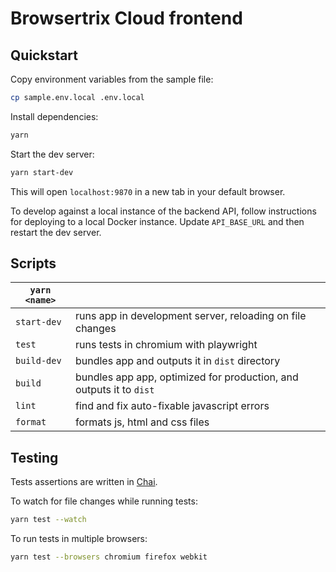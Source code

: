 # Browsertrix Cloud frontend

## Quickstart

Copy environment variables from the sample file:

```sh
cp sample.env.local .env.local
```

Install dependencies:

```sh
yarn
```

Start the dev server:

```sh
yarn start-dev
```

This will open `localhost:9870` in a new tab in your default browser.

To develop against a local instance of the backend API,
follow instructions for deploying to a local Docker instance. Update `API_BASE_URL` and then restart the dev server.

## Scripts

| `yarn <name>` |                                                                     |
| ------------- | ------------------------------------------------------------------- |
| `start-dev`   | runs app in development server, reloading on file changes           |
| `test`        | runs tests in chromium with playwright                              |
| `build-dev`   | bundles app and outputs it in `dist` directory                      |
| `build`       | bundles app app, optimized for production, and outputs it to `dist` |
| `lint`        | find and fix auto-fixable javascript errors                         |
| `format`      | formats js, html and css files                                      |

## Testing

Tests assertions are written in [Chai](https://www.chaijs.com/api/bdd/).

To watch for file changes while running tests:

```sh
yarn test --watch
```

To run tests in multiple browsers:

```sh
yarn test --browsers chromium firefox webkit
```
